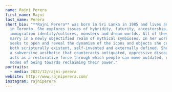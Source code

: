 ```yaml
---
name: Rajni Perera
first_name: Rajni
last_name: Perera
short_bio: "**Rajni Perera** was born in Sri Lanka in 1985 and lives and works
  in Toronto. She explores issues of hybridity, futurity, ancestorship,
  immigration identity/cultures, monsters and dream worlds. All of these themes
  marry in a newly objectified realm of mythical symbioses. In her work she
  seeks to open and reveal the dynamism of the icons and objects she creates,
  both scripturally existent, self-invented and externally defined. She creates
  a subversive aesthetic that counteracts antiquated, oppressive discourse, and
  acts as a restorative force through which people can move outdated, repressive
  modes of being towards reclaiming their power."
portraits:
  - media: 2022/12/rajni-perera
website: http://www.rajniperera.com/
instagram: rajniperera
---
```


